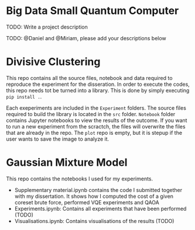 # Big Data Small Quantum Computer

TODO: Write a project description

TODO: @Daniel and @Miriam, please add your descriptions below

# Divisive Clustering

This repo contains all the source files, notebook and data required to reproduce the experiment for the disseration. In order to execute the codes, this repo needs tot be turned into a library. This is done by simply executing `pip install .`.

Each exeperiments are included in the `Experiment` folders. The source files required to build the library is located in the `src` folder. `Notebook` folder contains Jupyter notebooks to view the results of the outcome. If you want to run a new experiment from the scractch, the files will overwrite the files that are already in the repo. The `plot` repo is empty, but it is stepup if the user wants to save the image to analyze it.

# Gaussian Mixture Model

This repo contains the notebooks I used for my experiments.

- Supplementary material.ipynb contains the code I submitted together with my dissertation. It shows how I computed the cost of a given coreset brute force, performed VQE experiments and QAOA
- Experiments.ipynb: Contains all experiments that have been performed (TODO)
- Visualisations.ipynb: Contains visualisations of the results (TODO)
